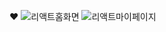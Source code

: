 ❤
![리액트홈화면](https://github.com/jih8908/react_sample3/assets/153142476/ea9216f2-4f63-4daf-8f3c-d46706fd0cd7)
![리액트마이페이지](https://github.com/jih8908/react_sample3/assets/153142476/b4e3df4c-8dd9-4a05-8173-e12255a2fcf0)
